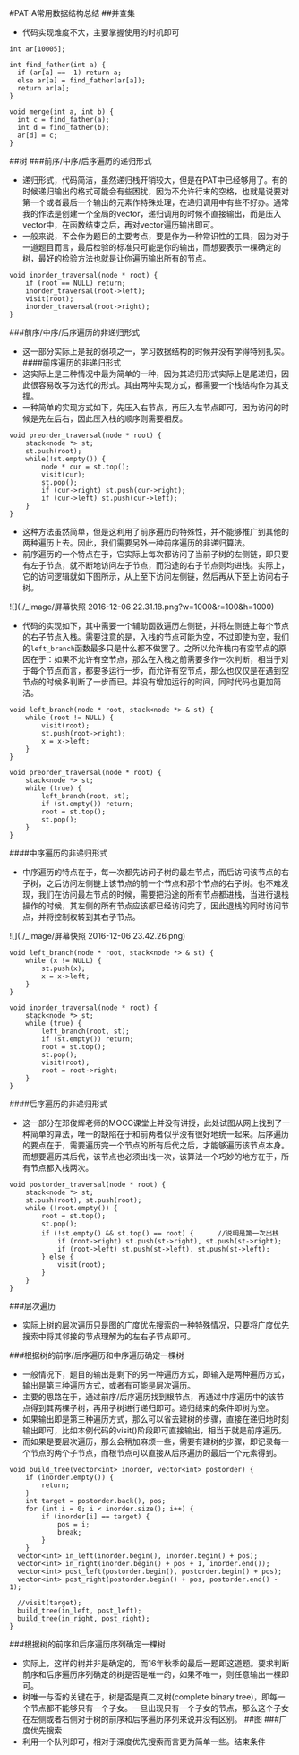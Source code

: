 #PAT-A常用数据结构总结
##并查集
- 代码实现难度不大，主要掌握使用的时机即可
```
int ar[10005];

int find_father(int a) {
  if (ar[a] == -1) return a;
  else ar[a] = find_father(ar[a]);
  return ar[a];
}

void merge(int a, int b) {
  int c = find_father(a);
  int d = find_father(b);
  ar[d] = c;
}
```
##树
###前序/中序/后序遍历的递归形式
- 递归形式，代码简洁，虽然递归栈开销较大，但是在PAT中已经够用了。有的时候递归输出的格式可能会有些困扰，因为不允许行末的空格，也就是说要对第一个或者最后一个输出的元素作特殊处理，在递归调用中有些不好办。通常我的作法是创建一个全局的vector，递归调用的时候不直接输出，而是压入vector中，在函数结束之后，再对vector遍历输出即可。
- 一般来说，不会作为题目的主要考点，要是作为一种常识性的工具，因为对于一道题目而言，最后检验的标准只可能是你的输出，而想要表示一棵确定的树，最好的检验方法也就是让你遍历输出所有的节点。
```
void inorder_traversal(node * root) {
    if (root == NULL) return;
    inorder_traversal(root->left);
    visit(root);
    inorder_traversal(root->right);    
}
```
###前序/中序/后序遍历的非递归形式
- 这一部分实际上是我的弱项之一，学习数据结构的时候并没有学得特别扎实。
####前序遍历的非递归形式
- 这实际上是三种情况中最为简单的一种，因为其递归形式实际上是尾递归，因此很容易改写为迭代的形式。其由两种实现方式，都需要一个栈结构作为其支撑。
- 一种简单的实现方式如下，先压入右节点，再压入左节点即可，因为访问的时候是先左后右，因此压入栈的顺序则需要相反。
```
void preorder_traversal(node * root) {
    stack<node *> st;
    st.push(root);
    while(!st.empty()) {
        node * cur = st.top();
        visit(cur);
        st.pop();
        if (cur->right) st.push(cur->right);
        if (cur->left) st.push(cur->left);
    }
}
```
- 这种方法虽然简单，但是这利用了前序遍历的特殊性，并不能够推广到其他的两种遍历上去。因此，我们需要另外一种前序遍历的非递归算法。
- 前序遍历的一个特点在于，它实际上每次都访问了当前子树的左侧链，即只要有左子节点，就不断地访问左子节点，而沿途的右子节点则均进栈。实际上，它的访问逻辑就如下图所示，从上至下访问左侧链，然后再从下至上访问右子树。

![](./_image/屏幕快照 2016-12-06 22.31.18.png?w=1000&r=100&h=1000)

- 代码的实现如下，其中需要一个辅助函数遍历左侧链，并将左侧链上每个节点的右子节点入栈。需要注意的是，入栈的节点可能为空，不过即使为空，我们的`left_branch`函数最多只是什么都不做罢了。之所以允许栈内有空节点的原因在于：如果不允许有空节点，那么在入栈之前需要多作一次判断，相当于对于每个节点而言，都要多运行一步，而允许有空节点，那么也仅仅是在遇到空节点的时候多判断了一步而已。并没有增加运行的时间，同时代码也更加简洁。
```
void left_branch(node * root, stack<node *> & st) {
    while (root != NULL) {
        visit(root);
        st.push(root->right);
        x = x->left;
    }
}

void preorder_traversal(node * root) {
    stack<node *> st;
    while (true) {
        left_branch(root, st);
        if (st.empty()) return;
        root = st.top();
        st.pop();
    }
}
```
####中序遍历的非递归形式
- 中序遍历的特点在于，每一次都先访问子树的最左节点，而后访问该节点的右子树，之后访问左侧链上该节点的前一个节点和那个节点的右子树。也不难发现，我们在访问最左节点的时候，需要把沿途的所有节点都进栈，当进行退栈操作的时候，其左侧的所有节点应该都已经访问完了，因此退栈的同时访问节点，并将控制权转到其右子节点。

![](./_image/屏幕快照 2016-12-06 23.42.26.png)
```
void left_branch(node * root, stack<node *> & st) {
    while (x != NULL) {
        st.push(x);
        x = x->left;
    }
}

void inorder_traversal(node * root) {
    stack<node *> st;
    while (true) {
        left_branch(root, st);
        if (st.empty()) return;
        root = st.top();
        st.pop();
        visit(root);
        root = root->right;
    }
}
```
####后序遍历的非递归形式
- 这一部分在邓俊辉老师的MOCC课堂上并没有讲授，此处试图从网上找到了一种简单的算法，唯一的缺陷在于和前两者似乎没有很好地统一起来。后序遍历的要点在于，需要遍历完一个节点的所有后代之后，才能够遍历该节点本身。而想要遍历其后代，该节点也必须出栈一次，该算法一个巧妙的地方在于，所有节点都入栈两次。
```
void postorder_traversal(node * root) {
    stack<node *> st;
    st.push(root), st.push(root);
    while (!root.empty()) {
        root = st.top();
        st.pop();
        if (!st.empty() && st.top() == root) {      //说明是第一次出栈
            if (root->right) st.push(st->right), st.push(st->right);
            if (root->left) st.push(st->left), st.push(st->left);
        } else {
            visit(root);
        }
    }
}
```
###层次遍历
- 实际上树的层次遍历只是图的广度优先搜索的一种特殊情况，只要将广度优先搜索中将其邻接的节点理解为的左右子节点即可。

###根据树的前序/后序遍历和中序遍历确定一棵树
- 一般情况下，题目的输出是剩下的另一种遍历方式，即输入是两种遍历方式，输出是第三种遍历方式，或者有可能是层次遍历。
- 主要的思路在于，通过前序/后序遍历找到根节点，再通过中序遍历中的该节点得到其两棵子树，再用子树进行递归即可。递归结束的条件即树为空。
- 如果输出即是第三种遍历方式，那么可以省去建树的步骤，直接在递归地时刻输出即可，比如本例代码的visit()阶段即可直接输出，相当于就是前序遍历。
- 而如果是要层次遍历，那么会稍加麻烦一些，需要有建树的步骤，即记录每一个节点的两个子节点，而根节点可以直接从后序遍历的最后一个元素得到。
```
void build_tree(vector<int> inorder, vector<int> postorder) {
    if (inorder.empty()) {
        return;
    } 
    int target = postorder.back(), pos;
    for (int i = 0; i < inorder.size(); i++) {
        if (inorder[i] == target) {
            pos = i;
            break;
        }
    }
  vector<int> in_left(inorder.begin(), inorder.begin() + pos);
  vector<int> in_right(inorder.begin() + pos + 1, inorder.end());
  vector<int> post_left(postorder.begin(), postorder.begin() + pos);
  vector<int> post_right(postorder.begin() + pos, postorder.end() - 1);
  
  //visit(target);
  build_tree(in_left, post_left);
  build_tree(in_right, post_right);
}
```
###根据树的前序和后序遍历序列确定一棵树
- 实际上，这样的树并非是确定的，而16年秋季的最后一题即这道题。要求判断前序和后序遍历序列确定的树是否是唯一的，如果不唯一，则任意输出一棵即可。
- 树唯一与否的关键在于，树是否是真二叉树(complete binary tree)，即每一个节点都不能够只有一个子女。一旦出现只有一个子女的节点，那么这个子女在左侧或者右侧对于树的前序和后序遍历序列来说并没有区别。
##图
###广度优先搜索
- 利用一个队列即可，相对于深度优先搜索而言更为简单一些。结束条件














